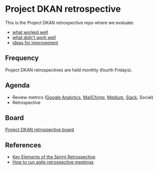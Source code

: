 # Project DKAN retrospective

This is the Project DKAN retrospective repo where we evaluate:

* [what worked well](https://github.com/GetDKAN/retrospective/labels/what%20worked%20well)
* [what didn't work well](https://github.com/GetDKAN/retrospective/labels/what%20didn%27t%20work%20well)
* [ideas for improvement](https://github.com/GetDKAN/retrospective/labels/ideas%20for%20improvement)

## Frequency

Project DKAN retrospectives are held monthly (fourth Fridays).

## Agenda

* Review metrics ([Google Analytics](https://analytics.google.com), [MailChimp](https://mailchimp.com), [Medium](https://medium.com/me/stats), [Slack](https://dkan.slack.com/admin/stats), Social)
* Retrospective

## Board

[Project DKAN retrospective board](https://github.com/GetDKAN/retrospective/projects/1)

## References

* [Key Elements of the Sprint Retrospective](https://www.scrumalliance.org/community/articles/2014/april/key-elements-of-sprint-retrospective)
* [How to run agile retrospective meetings](https://www.atlassian.com/team-playbook/plays/retrospective)
